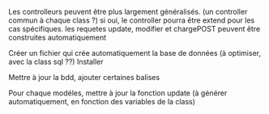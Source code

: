 Les controlleurs peuvent être plus largement généralisés. (un controller commun à chaque class ?)
si oui, le controller pourra être extend pour les cas spécifiques.
les requetes update, modifier et chargePOST peuvent être construites automatiquement

Créer un fichier qui crée automatiquement la base de données (à optimiser, avec la class sql ??)
Installer

Mettre à jour la bdd, ajouter certaines balises

Pour chaque modéles, mettre à jour la fonction update (à générer automatiquement, en fonction des variables de la class)